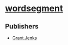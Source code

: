 # [wordsegment](https://pypi.org/project/wordsegment)



## Publishers
- [Grant.Jenks](https://pypi.org/user/Grant.Jenks)

